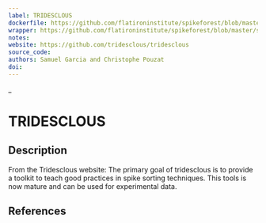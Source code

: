```yaml
---
label: TRIDESCLOUS
dockerfile: https://github.com/flatironinstitute/spikeforest/blob/master/spikeforest/spikesorters/container/Dockerfile
wrapper: https://github.com/flatironinstitute/spikeforest/blob/master/spikeforest/spikesorters/tridesclous/tridesclous.py
notes:
website: https://github.com/tridesclous/tridesclous
source_code:
authors: Samuel Garcia and Christophe Pouzat
doi:
---
```

_
# TRIDESCLOUS

## Description

From the Tridesclous website: The primary goal of tridesclous is to provide a toolkit to teach good practices in spike sorting techniques.
This tools is now mature and can be used for experimental data.

## References

